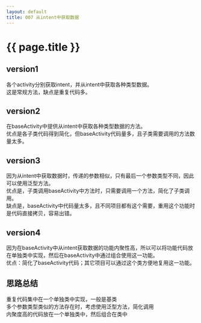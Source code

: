 ```yaml
---
layout: default
title: 007 从intent中获取数据
---
```


# {{ page.title }}

## version1
各个activity分别获取intent，并从intent中获取各种类型数据。  
这是常规方法，缺点是重复代码多。

## version2
在baseActivity中提供从intent中获取各种类型数据的方法。  
优点是各子类代码得到简化，但baseActivity代码量多，且子类需要调用的方法数量太多。

## version3
因为从intent中获取数据时，传递的参数相似，只有最后一个参数类型不同，因此可以使用泛型方法。  
优点是，子类调用baseActivity中方法时，只需要调用一个方法，简化了子类调用。  
缺点是，baseActivity中代码量太多，且不同项目都有这个需要，重用这个功能时是代码直接拷贝，容易出错。

## version4
因为在baseActivity中从intent获取数据的功能内聚性高，所以可以将功能代码放在单独类中实现，然后在baseActivity中通过组合使用这一功能。  
优点：简化了baseActivity代码；其它项目可以通过这个类方便地复用这一功能。

## 思路总结
重复代码集中在一个单独类中实现，一般是基类  
多个参数类型类似的方法存在时，考虑使用泛型方法，简化调用  
内聚度高的代码放在一个单独类中，然后组合在类中